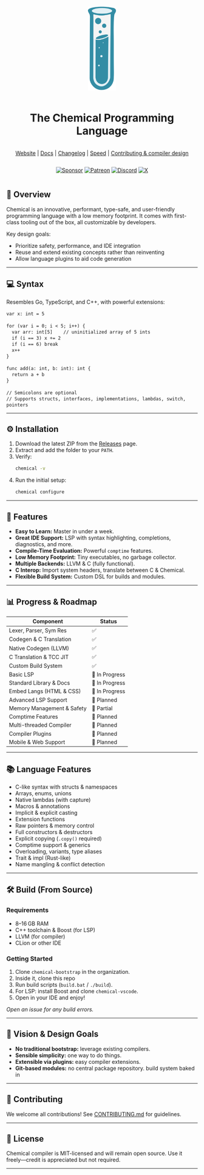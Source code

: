 <div align="center" style="display:grid;place-items:center;">
<p>
    <a href="https://chemical.qinetik.org/" target="_blank"><img height="220" src="https://raw.githubusercontent.com/chemicallang/chemical/main/lang/assets/Logo.svg?sanitize=true" alt="Chemical logo"></a>
</p>
<h1>The Chemical Programming Language</h1>

[Website](https://chemical.qinetik.org)
| [Docs](https://github.com/chemicallang/chemical/blob/main/lang/docs/README.md)
| [Changelog](https://github.com/chemicallang/chemical/releases)
| [Speed](https://chemical.qinetik.org/speed)
| [Contributing & compiler design](https://github.com/chemicallang/chemical/blob/main/lang/docs/CONTRIBUTING.md)

</div>

<div align="center" style="display:grid;place-items:center;">

[![Sponsor][SponsorBadge]][SponsorUrl]
[![Patreon][PatreonBadge]][PatreonUrl]
[![Discord][DiscordBadge]][DiscordUrl]
[![X][XBadge]][XUrl]

</div>

## 🚀 Overview

Chemical is an innovative, performant, type-safe, and user-friendly programming language with a low memory footprint. It comes with first-class tooling out of the box, all customizable by developers.

Key design goals:
- Prioritize safety, performance, and IDE integration
- Reuse and extend existing concepts rather than reinventing
- Allow language plugins to aid code generation

---

## 💻 Syntax

Resembles Go, TypeScript, and C++, with powerful extensions:

```chemical
var x: int = 5

for (var i = 0; i < 5; i++) {
  var arr: int[5]    // uninitialized array of 5 ints
  if (i == 3) x += 2
  if (i == 6) break
  x++
}

func add(a: int, b: int): int {
  return a + b
}

// Semicolons are optional
// Supports structs, interfaces, implementations, lambdas, switch, pointers
```

---

## ⚙️ Installation

1. Download the latest ZIP from the [Releases](https://github.com/qinetik/chemical/releases) page.
2. Extract and add the folder to your `PATH`.
3. Verify:
   ```bash
   chemical -v
   ```
4. Run the initial setup:
   ```bash
   chemical configure
   ```

---

## 🌟 Features

- **Easy to Learn:** Master in under a week.
- **Great IDE Support:** LSP with syntax highlighting, completions, diagnostics, and more.
- **Compile-Time Evaluation:** Powerful `comptime` features.
- **Low Memory Footprint:** Tiny executables, no garbage collector.
- **Multiple Backends:** LLVM & C (fully functional).
- **C Interop:** Import system headers, translate between C & Chemical.
- **Flexible Build System:** Custom DSL for builds and modules.

---

## 📊 Progress & Roadmap

| Component                  | Status         |
|----------------------------|----------------|
| Lexer, Parser, Sym Res     | ✅              |
| Codegen & C Translation    | ✅              |
| Native Codegen (LLVM)      | ✅              |
| C Translation & TCC JIT    | ✅              |
| Custom Build System        | ✅              |
| Basic LSP                  | 🔄 In Progress |
| Standard Library & Docs    | 🔄 In Progress |
| Embed Langs (HTML & CSS)   | 🔄 In Progress |
| Advanced LSP Support       | 🔄 Planned     |
| Memory Management & Safety | 🔄 Partial     |
| Comptime Features          | 🔄 Planned     |
| Multi-threaded Compiler    | 🔄 Planned     |
| Compiler Plugins           | 🔄 Planned     |
| Mobile & Web Support       | 🔄 Planned     |

---

## 📚 Language Features

- C-like syntax with structs & namespaces
- Arrays, enums, unions
- Native lambdas (with capture)
- Macros & annotations
- Implicit & explicit casting
- Extension functions
- Raw pointers & memory control
- Full constructors & destructors
- Explicit copying (`.copy()` required)
- Comptime support & generics
- Overloading, variants, type aliases
- Trait & impl (Rust-like)
- Name mangling & conflict detection

---

## 🛠️ Build (From Source)

### Requirements

- 8–16 GB RAM
- C++ toolchain & Boost (for LSP)
- LLVM (for compiler)
- CLion or other IDE

### Getting Started

1. Clone `chemical-bootstrap` in the organization.
2. Inside it, clone this repo
3. Run build scripts (`build.bat` / `./build`).
4. For LSP: install Boost and clone `chemical-vscode`.
5. Open in your IDE and enjoy!

*Open an issue for any build errors.*

---

## 🎯 Vision & Design Goals

- **No traditional bootstrap:** leverage existing compilers.
- **Sensible simplicity:** one way to do things.
- **Extensible via plugins:** easy compiler extensions.
- **Git-based modules:** no central package repository. build system baked in

---

## 🤝 Contributing

We welcome all contributions! See [CONTRIBUTING.md](https://github.com/chemicallang/chemical/blob/main/lang/docs/CONTRIBUTING.md) for guidelines.

---

## 📄 License

Chemical compiler is MIT-licensed and will remain open source. Use it freely—credit is appreciated but not required.

---

<!-- Badges -->
[WorkflowBadge]: https://github.com/vlang/v/workflows/CI/badge.svg
[DiscordBadge]: https://img.shields.io/discord/1206227290359337062?label=Discord&logo=discord&logoColor=white
[PatreonBadge]: https://img.shields.io/endpoint.svg?url=https%3A%2F%2Fshieldsio-patreon.vercel.app%2Fapi%3Fusername%3Dwakaztahir%26type%3Dpatrons&style=flat
[SponsorBadge]: https://img.shields.io/github/sponsors/wakaztahir?style=flat&logo=github&logoColor=white
[XBadge]: https://img.shields.io/badge/follow-%40qinetikorg-1DA1F2?logo=x&style=flat&logoColor=white

[WorkflowUrl]: https://github.com/chemicallang/chemical/commits/main
[DiscordUrl]: https://discord.gg/uYU4SV9avu
[PatreonUrl]: https://patreon.com/wakaztahir
[SponsorUrl]: https://github.com/sponsors/wakaztahir
[XUrl]: https://x.com/qinetikorg